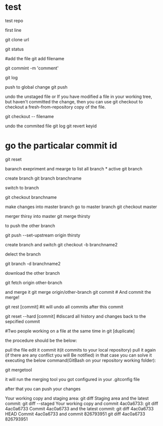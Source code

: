 # test
test repo


first line

git clone url

git status


#add the file 
git add filename
  
git commint -m 'comment'

git log


push to global change
git push 


undo the unstaged file  or
If you have modified a file in your working tree, but haven't committed the change, then you can use git checkout to checkout a fresh-from-repository copy of the file.

git checkout -- filename

undo the commited file 
git log
git revert keyid



# go the particalar commit id
git reset 


baranch exepriment and mearge
to list all branch  * active
git branch 

create branch 
git branch branchname


switch to branch

git checkout branchname

make changes into master branch
go to master branch
git checkout master

merger thirsy into master
git merge thirsty


to push the other branch 

git push --set-upstream origin thirsty


create branch and switch 
git checkout -b branchname2

delect the branch 

git branch -d branchname2


download the other branch

 git fetch origin other-branch
 
 and merge it
 git merge origin/other-branch
 git commit    # And commit the merge!


git rest [commit]
#it will undo all commits after this commit

git reset --hard [commit]
#discard all history and changes back to the sepcified commit




#Two people working on a file at the same time in git [duplicate]

the procedure should be the below:

pull the file
edit it
commit it(it commits to your local repository)
pull it again (if there are any conflict you will Be notified) in that case you can solve it executing the below command(GitBash on your repository working folder):

git mergetool

it will run the merging tool you got configured in your .gitconfig file

after that you can push your changes

Your working copy and staging area:
git diff
Staging area and the latest commit:
git diff --staged
Your working copy and commit 4ac0a6733:
git diff 4ac0a6733
Commit 4ac0a6733 and the latest commit:
git diff 4ac0a6733 HEAD
Commit 4ac0a6733 and commit 826793951
git diff 4ac0a6733 826793951










